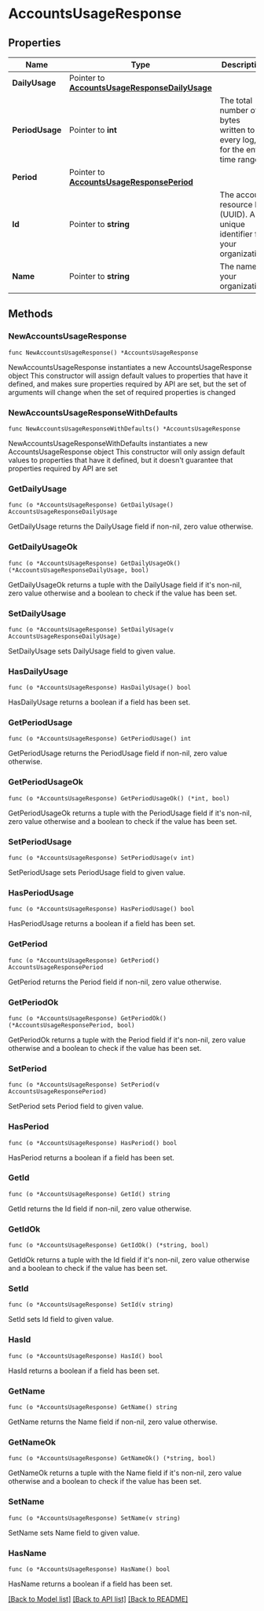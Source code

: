 # AccountsUsageResponse

## Properties

Name | Type | Description | Notes
------------ | ------------- | ------------- | -------------
**DailyUsage** | Pointer to [**AccountsUsageResponseDailyUsage**](AccountsUsageResponseDailyUsage.md) |  | [optional] 
**PeriodUsage** | Pointer to **int** | The total number of bytes written to every log, for the entire time range. | [optional] 
**Period** | Pointer to [**AccountsUsageResponsePeriod**](AccountsUsageResponsePeriod.md) |  | [optional] 
**Id** | Pointer to **string** | The account resource ID (UUID). A unique identifier for your organization. | [optional] 
**Name** | Pointer to **string** | The name of your organization. | [optional] 

## Methods

### NewAccountsUsageResponse

`func NewAccountsUsageResponse() *AccountsUsageResponse`

NewAccountsUsageResponse instantiates a new AccountsUsageResponse object
This constructor will assign default values to properties that have it defined,
and makes sure properties required by API are set, but the set of arguments
will change when the set of required properties is changed

### NewAccountsUsageResponseWithDefaults

`func NewAccountsUsageResponseWithDefaults() *AccountsUsageResponse`

NewAccountsUsageResponseWithDefaults instantiates a new AccountsUsageResponse object
This constructor will only assign default values to properties that have it defined,
but it doesn't guarantee that properties required by API are set

### GetDailyUsage

`func (o *AccountsUsageResponse) GetDailyUsage() AccountsUsageResponseDailyUsage`

GetDailyUsage returns the DailyUsage field if non-nil, zero value otherwise.

### GetDailyUsageOk

`func (o *AccountsUsageResponse) GetDailyUsageOk() (*AccountsUsageResponseDailyUsage, bool)`

GetDailyUsageOk returns a tuple with the DailyUsage field if it's non-nil, zero value otherwise
and a boolean to check if the value has been set.

### SetDailyUsage

`func (o *AccountsUsageResponse) SetDailyUsage(v AccountsUsageResponseDailyUsage)`

SetDailyUsage sets DailyUsage field to given value.

### HasDailyUsage

`func (o *AccountsUsageResponse) HasDailyUsage() bool`

HasDailyUsage returns a boolean if a field has been set.

### GetPeriodUsage

`func (o *AccountsUsageResponse) GetPeriodUsage() int`

GetPeriodUsage returns the PeriodUsage field if non-nil, zero value otherwise.

### GetPeriodUsageOk

`func (o *AccountsUsageResponse) GetPeriodUsageOk() (*int, bool)`

GetPeriodUsageOk returns a tuple with the PeriodUsage field if it's non-nil, zero value otherwise
and a boolean to check if the value has been set.

### SetPeriodUsage

`func (o *AccountsUsageResponse) SetPeriodUsage(v int)`

SetPeriodUsage sets PeriodUsage field to given value.

### HasPeriodUsage

`func (o *AccountsUsageResponse) HasPeriodUsage() bool`

HasPeriodUsage returns a boolean if a field has been set.

### GetPeriod

`func (o *AccountsUsageResponse) GetPeriod() AccountsUsageResponsePeriod`

GetPeriod returns the Period field if non-nil, zero value otherwise.

### GetPeriodOk

`func (o *AccountsUsageResponse) GetPeriodOk() (*AccountsUsageResponsePeriod, bool)`

GetPeriodOk returns a tuple with the Period field if it's non-nil, zero value otherwise
and a boolean to check if the value has been set.

### SetPeriod

`func (o *AccountsUsageResponse) SetPeriod(v AccountsUsageResponsePeriod)`

SetPeriod sets Period field to given value.

### HasPeriod

`func (o *AccountsUsageResponse) HasPeriod() bool`

HasPeriod returns a boolean if a field has been set.

### GetId

`func (o *AccountsUsageResponse) GetId() string`

GetId returns the Id field if non-nil, zero value otherwise.

### GetIdOk

`func (o *AccountsUsageResponse) GetIdOk() (*string, bool)`

GetIdOk returns a tuple with the Id field if it's non-nil, zero value otherwise
and a boolean to check if the value has been set.

### SetId

`func (o *AccountsUsageResponse) SetId(v string)`

SetId sets Id field to given value.

### HasId

`func (o *AccountsUsageResponse) HasId() bool`

HasId returns a boolean if a field has been set.

### GetName

`func (o *AccountsUsageResponse) GetName() string`

GetName returns the Name field if non-nil, zero value otherwise.

### GetNameOk

`func (o *AccountsUsageResponse) GetNameOk() (*string, bool)`

GetNameOk returns a tuple with the Name field if it's non-nil, zero value otherwise
and a boolean to check if the value has been set.

### SetName

`func (o *AccountsUsageResponse) SetName(v string)`

SetName sets Name field to given value.

### HasName

`func (o *AccountsUsageResponse) HasName() bool`

HasName returns a boolean if a field has been set.


[[Back to Model list]](../README.md#documentation-for-models) [[Back to API list]](../README.md#documentation-for-api-endpoints) [[Back to README]](../README.md)


